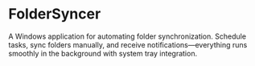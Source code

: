 # FolderSyncer
A Windows application for automating folder synchronization. Schedule tasks, sync folders manually, and receive notifications—everything runs smoothly in the background with system tray integration.
